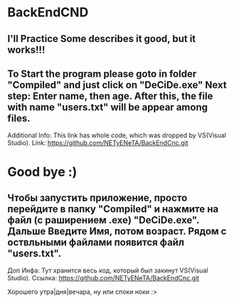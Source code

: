 # BackEndCND
I'll Practice
Some describes it good, but it works!!!
----------------------------------------------------------------
To Start the program please goto in folder "Compiled" and just click on "DeCiDe.exe"
Next step: Enter name, then age.
After this, the file with name "users.txt" will be appear among files.
----------------------------------------------------------------
Additional Info: 
This link has whole code, which was dropped by VS(Visual Studio).
Link: https://github.com/NETyENeTA/BackEndCnc.git

Good bye :)
================================================================
Чтобы запустить приложение, просто перейдите в папку "Compiled" и нажмите на файл (с раширением .exe) "DeCiDe.exe".
Дальше Введите Имя, потом возраст.
Рядом с оствльными файлами появится файл "users.txt".
----------------------------------------------------------------
Доп Инфа:
Тут хранится весь код, который был закинут VS(Visual Studio).
Ссылка: https://github.com/NETyENeTA/BackEndCnc.git

Хорошего утра|дня|вечара, ну или споки ноки :>
